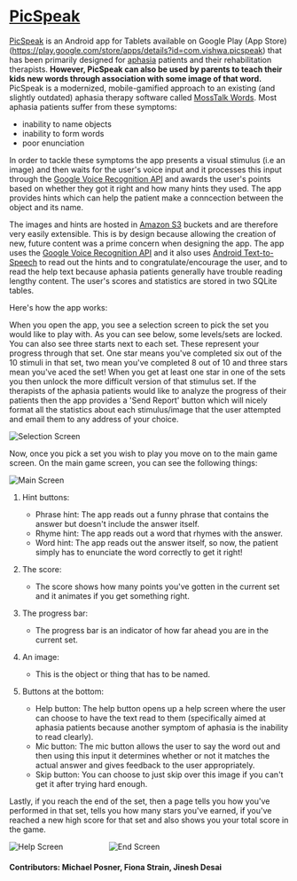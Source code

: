 # [PicSpeak](https://play.google.com/store/apps/details?id=com.vishwa.picspeak) #

[PicSpeak](https://play.google.com/store/apps/details?id=com.vishwa.picspeak) is an Android app for Tablets available on Google Play (App Store) (https://play.google.com/store/apps/details?id=com.vishwa.picspeak) that has been primarily designed for [aphasia](http://en.wikipedia.org/wiki/Aphasia) patients and their rehabilitation therapists. <strong> However, PicSpeak can also be used by parents to teach their kids new words through association with some image of that word. </strong> PicSpeak is a modernized, mobile-gamified approach to an existing (and slightly outdated) aphasia therapy software called [MossTalk Words](http://www.mosstalkwords.com/). Most aphasia patients suffer from these symptoms:
- inability to name objects
- inability to form words
- poor enunciation

 In order to tackle these symptoms the app presents a visual stimulus (i.e an image) and then waits for the user's voice input and it processes this input through the [Google Voice Recognition API](http://developer.android.com/reference/android/speech/package-summary.html) and awards the user's points based on whether they got it right and how many hints they used. The app provides hints which can help the patient make a conncection between the object and its name.  

The images and hints are hosted in [Amazon S3](aws.amazon.com/s3/) buckets and are therefore very easily extensible. This is by design because allowing the creation of new, future content was a prime concern when designing the app. The app uses the [Google Voice Recognition API](http://developer.android.com/reference/android/speech/package-summary.html) and it also uses [Android Text-to-Speech](developer.android.com/reference/android/speech/tts/TextToSpeech.html‎
) to read out the hints and to congratulate/encourage the user, and to read the help text because aphasia patients generally have trouble reading lengthy content. The user's scores and statistics are stored in two SQLite tables.

Here's how the app works:

When you open the app, you see a selection screen to pick the set you would like to play with. As you can see below, some levels/sets are locked. You can also see three starts next to each set. These represent your progress through that set. One star means you've completed six out of the 10 stimuli in that set, two mean you've completed 8 out of 10 and three stars mean you've aced the set! When you get at least one star in one of the sets you then unlock the more difficult version of that stimulus set. If the therapists of the aphasia patients would like to analyze the progress of their patients then the app provides a 'Send Report' button which will nicely format all the statistics about each stimulus/image that the user attempted and email them to any address of your choice.

![Selection Screen](http://i.imgur.com/6Rx8qm7.png)

Now, once you pick a set you wish to play you move on to the main game screen. On the main game screen, you can see the following things:

![Main Screen](http://i.imgur.com/0UNpsCx.png)

1. Hint buttons:
	- Phrase hint: The app reads out a funny phrase that contains the answer but doesn't include the answer itself.
	- Rhyme hint: The app reads out a word that rhymes with the answer.
	- Word hint: The app reads out the answer itself, so now, the patient simply has to enunciate the word correctly to get it right!

2. The score:
	- The score shows how many points you've gotten in the current set and it animates if you get something right.

3. The progress bar:
	- The progress bar is an indicator of how far ahead you are in the current set.

4. An image:
	- This is the object or thing that has to be named.

5. Buttons at the bottom:
	- Help button: The help button opens up a help screen where the user can choose to have the text read to them (specifically aimed at aphasia patients because another symptom of aphasia is the inability to read clearly).
	- Mic button: The mic button allows the user to say the word out and then using this input it determines whether or not it matches the actual answer and gives feedback to the user appropriately.
	- Skip button: You can choose to just skip over this image if you can't get it after trying hard enough.

Lastly, if you reach the end of the set, then a page tells you how you've performed in that set, tells you how many stars you've earned, if you've reached a new high score for that set and also shows you your total score in the game.

![Help Screen](http://i.imgur.com/PXrbxqT.png) &nbsp; &nbsp; &nbsp; &nbsp; &nbsp; &nbsp; &nbsp; &nbsp; &nbsp; &nbsp; ![End Screen](http://i.imgur.com/t3WmZ16.png)

#### Contributors: Michael Posner, Fiona Strain, Jinesh Desai ####

